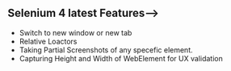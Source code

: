 ## Selenium 4 latest Features-->
- Switch to new window or new tab
- Relative Loactors
- Taking Partial Screenshots of any specefic element.
- Capturing Height and Width of WebElement for UX validation 